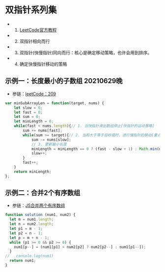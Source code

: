 # 双指针系列集
* 1. [LeetCode官方教程](https://leetcode-cn.com/leetbook/read/array-and-string/yco3v/)
* 2. 双指针相向而行
* 3. 双指针(快慢指针)同向而行：核心是确定移动策略，也许会用到排序。
* 4. 确定快慢指针移动的策略

## 示例一：长度最小的子数组 20210629晚
* 参链：[leetCode：209](https://leetcode-cn.com/problems/minimum-size-subarray-sum/)

```js
var minSubArrayLen = function(target, nums) {
    let slow = 0;
    let fast = 0;
    let sum = 0;
    let minLength = 0;
    while(fast < nums.length){// 1. 当快指针滑出数组停止[快指针的运动策略]
        sum += nums[fast];
        while(sum >= target){// 2. 当和大于等于目标值时，进行慢指针的移动[重点][慢指针的运动策略]
            sum -= nums[slow];
            // 3. 更新最小长度
            minLength = minLength == 0 ? (fast - slow + 1) : Math.min(minLength,(fast-slow+1));
            slow++;
        }
        fast++;
    }
    return minLength;
};
```

## 示例二：合并2个有序数组
* 参链：[JS合并两个有序数组](http://www.duanlonglong.com/qdjy/819.html)

```js
function solution (num1, num2) {
  let m = num1.length;
  let n = num2.length;
  let p1 = m - 1;
  let p2 = n - 1;
  let p = m + n - 1;
  while (p1 >= 0 && p2 >= 0) {
    num1[p--] = (num1[p1] < num2[p2] ? num2[p2--] : num1[p1--]);
  }
//   console.log(num1)
  return num1;
}
```